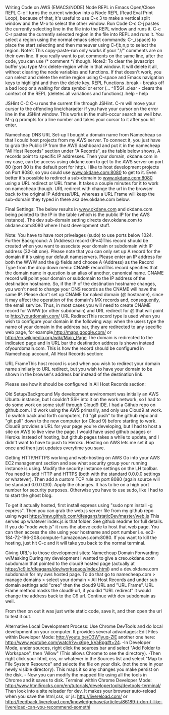 Writing Code on AWS (EMACS/NODE)
Node REPL in Emacs
Open/Close REPL
C-c ! turns the current window into a Node REPL (Read Eval Print Loop), because of that, it's useful to use C-x 3 to make a vertical split window and the M-o to select the other window.
Run Code
C-c C-j pastes the currently selecting line in the file into the REPL window and runs it.
C-c C-r pastes the currently selected region in the file into REPL and runs it. You select a region using the normal emacs select commands: C-_(space) to place the start selecting and then maneuver using C-f,b,n,p to select the region.
               Note1: This copy-paste-run only works if your "//" comments are on their own line. If you really want to put comments on the same line, after the code, you can use /* comment */ though.
               Note2: To clear the javascript buffer you type M-x delete-region while in that window. It will delete it all, without clearing the node variables and functions. If that doesn't work, you can select and delete the entire region using C-space and Emacs navigation keys to highlight and then the delete key.
REPL Functions
.break - breaks off a bad loop or a waiting for data symbol or error (... ^[[5G)
.clear - clears the context of the REPL (deletes all variations and functions)
.help - help

JSHint
C-C C-u runs the current file through JSHint.
C-m will move your cursor to the offending line/character if you have your cursor on the error line in the JSHint window. This works in the multi-occur search as well btw.
M-g g prompts for a line number and takes your cursor to it after you hit enter.

Namecheap DNS URL Set-up
I bought a domain name from Namecheap so that I could host projects from my AWS server. To connect it, you just have to grab the Public IP from the AWS dashboard and put it in the namecheap "All Host Records" section under "A Records", as the table below shows, A records point to specific IP addresses. Then your domain, okdane.com in my case, can be access using okdane.com to get to the AWS server on port 80 (port 80 is the default port for http). I like to host development projects on Port 8080, so you could use www.okdane.com:8080 to get to it. Even better it's possible to redirect a sub-domain to www.okdane.com:8080 using a URL redirect or URL frame. It takes a couple minutes for it to work on namecheap though. URL redirect with change the url in the browser back to the original IP Address/URL, whereas a URL Frame will keep the sub-domain they typed in there aka dev.okdane.com below.

Final Settings:
The below results in www.okdane.com and okdane.com being pointed to the IP in the table (which is the public IP for the AWS instance). The dev sub-domain setting directs dev.okdane.com to okdane.com:8080 where I host development stuff.

Note: You have to have root privelages (sudo) to use ports below 1024.
Further Background:
A (Address) record (IPv4)This record should be created when you want to associate your domain or subdomain with IP address (32-bit one). Please note that you can only set up A record for the domain if it's using our default nameservers.
Please enter an IP address for both the WWW and the @ fields and choose A (Address) as the Record Type from the drop down menu:
CNAME recordThis record specifies that the domain name in question is an alias of another, canonical name.
CNAME record will point your domain or subdomain to the IP address of the destination hostname. So, if the IP of the destination hostname changes, you won't need to change your DNS records as the CNAME will have the same IP.
Please don't set up CNAME for naked domain (@ hostname), since it may affect the operation of the domain's MX records and, consequently, the email service. Thus, in most cases you will need to create CNAME record for WWW (or other subdomain) and URL redirect for @ that will point to http://yourdomain.com/
URL RedirectThis record type is used when you wish to configure your domain in the following way: when the users type the name of your domain in the address bar, they are redirected to any specific web page, for example,http://maps.google.com/ or http://en.wikipedia.org/wiki/Main_Page 
The domain is redirected to the indicated page and in URL bar the destination address is shown instead ofyourdomain.com.
This is how the record should be configured in Namecheap account, All Host Records section:

URL FrameThis host record is used when you wish to redirect your domain name similarly to URL redirect, but you wish to have your domain to be shown in the browser's address bar instead of the destination link.

Please see how it should be configured in All Host Records section:

Old Setup/Background
My development environment was initially an AWS Ubuntu instance, but I couldn't SSH into it on the work network, so I had to do some work on some stuff through Cloud9 IDE. I had a Github repo on github.com. I'd work using the AWS primarily, and only use Cloud9 at work. To switch back and forth computers, I'd "git push" to the github repo and "git pull" down to the new computer (or Cloud 9) before starting to work. Cloud9 provides a URL for your page you're developing, but I had to host a site on AWS to live view the page. I would have used github paages or Heroku instead of hosting, but github pages takes a while to update, and I didn't want to have to push to Heroku. Hosting on AWS lets me set it up once and then just updates everytime you save.

Getting HTTP/HTTPS working and web-hosting on AWS
Go into your AWS EC2 management section and see what security group your running instance is using. Modify the security instance settings on the LH toolbar. You need to add HTTP and HTTPS (both with the standard 0.0.0.0 settings or whatever). Then add a custom TCP rule on port 8080 (again source will be standard 0.0.0.0/0). Apply the changes. It has to be on a high port number for security purposes. Otherwise you have to use sudo, like I had to to start the ghost blog.

To get it actually hosted, first install express using "sudo npm install -g express". Then you can grab the web.js server file from my github repo using wget https://raw.github.com/dfeagans/staticDev/master/web.js   This serves up whatever index.js is that folder. See github readme for full details. If you do "node web.js" it runs the above code to host that web page. You can then access the site using your hostname and port number i.e. ec2-184-72-196-208.compute-1.amazonaws.com:8080. If you want to kill the hosting, just hit C-c and it will take you back to the normal terminal.

Giving URL's to those development sites: Namecheap Domain Forwarding w/Masking
During my development I wanted to give a creo.okdane.com subdomain that pointed to the cloud9 hosted page (actually at
https://c9.io/dfeagans/dev/workspace/index.html) and a dev.okdane.com subdomain for my aws hosted page. To do that go to namecheap.com > manage domains > select your domain > All Host Records and under sub domain settings add "creo" then the cloud9 URL and "URL Frame". URL Frame method masks the cloud9 url, if you did "URL redirect" it would change the address back to the C9 url. Continue with dev subdomain as well.

From then on out it was just write static code, save it, and then open the url to test it out.

Alternative Local Development Process:
Use Chrome DevTools and do local development on your computer. It provides several advantages:
Edit Files within Developer Mode: http://youtu.be/O3W1yuq-ZlE another one here: http://www.youtube.com/watch?v=x6qe_kVaBpg#t=24.
    -In Developer Mode, under sources, right click the sources bar and select "Add Folder to Workspace", then "Allow" (This allows Chrome to see the directory).
    -Then right click your html, css, or whatever in the Sources list and select "Map to File System Resource" and selecte the file on your disk. (not the one in your newly visible directory). This maps it so any changes you make persist on the disk.
    - Now you can modify the mapped file using all the tools in Chrome and it saves to disk.
Terminal within Chrome Developer Mode: http://www.html5rocks.com/en/tutorials/developertools/devtools-terminal/
Then look into a site reloader for dev. It makes your browser auto-reload when you save the html,css, or js: http://livereload.com/ or http://feedback.livereload.com/knowledgebase/articles/86189-i-don-t-like-livereload-can-you-recommend-somethi

